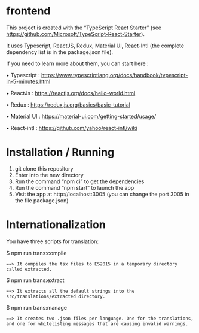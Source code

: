 # frontend
This project is created with the “TypeScript React Starter” (see  https://github.com/Microsoft/TypeScript-React-Starter).

It uses Typescript, ReactJS, Redux, Material UI, React-Intl (the complete dependency list is in the package.json file).

If you need to learn more about them, you can start here :
 
 •	Typescript : https://www.typescriptlang.org/docs/handbook/typescript-in-5-minutes.html
 
 •	ReactJs : https://reactjs.org/docs/hello-world.html
 
 •	Redux : https://redux.js.org/basics/basic-tutorial
 
 •	Material UI : https://material-ui.com/getting-started/usage/
 
 •	React-intl : https://github.com/yahoo/react-intl/wiki

# Installation / Running
1.	git clone <repository-url> this repository
2.	Enter into the new directory
3.	Run the command “npm ci” to get the dependencies
4.	Run the command “npm start” to launch the app
5.	Visit the app at http://localhost:3005 (you can change the port 3005 in the file package.json)

# Internationalization
You have three scripts for translation:

 $ npm run trans:compile 
    
    ==> It compiles the tsx files to ES2015 in a temporary directory called extracted.

 $ npm run trans:extract
    
    ==> It extracts all the default strings into the src/translations/extracted directory.

 $ npm run trans:manage
    
    ==> It creates two .json files per language. One for the translations, and one for whitelisting messages that are causing invalid warnings.
